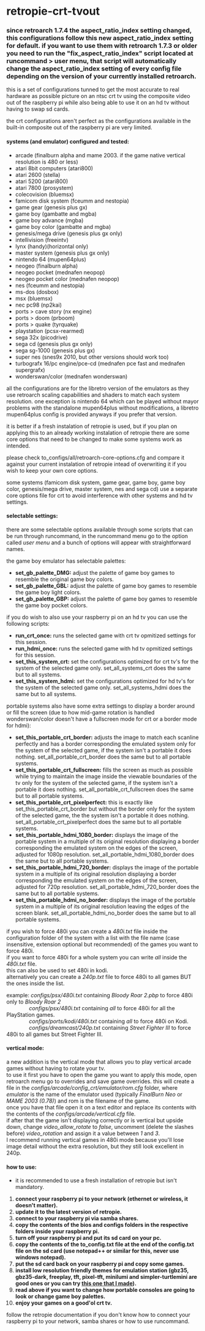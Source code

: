 # retropie-crt-tvout

### since retroarch 1.7.4 the aspect_ratio_index setting changed, this configurations follow this new aspect_ratio_index setting for default. if you want to use them with retroarch 1.7.3 or older you need to run the "fix_aspect_ratio_index" script located at runcommand > user menu, that script will automatically change the aspect_ratio_index setting of every config file depending on the version of your currently installed retroarch.

this is a set of configurations tunned to get the most accurate to real hardware as
possible picture on an ntsc crt tv using the composite video out of the raspberry pi
while also being able to use it on an hd tv without having to swap sd cards.

the crt configurations aren't perfect as the configurations available in the built-in
composite out of the raspberry pi are very limited.

#### systems (and emulator) configured and tested:
- arcade (finalburn alpha and mame 2003. if the game native vertical resolution is 480 or less)
- atari 8bit computers (atari800)
- atari 2600 (stella)
- atari 5200 (atari800)
- atari 7800 (prosystem)
- colecovision (bluemsx)
- famicom disk system (fceumm and nestopia)
- game gear (genesis plus gx)
- game boy (gambatte and mgba)
- game boy advance (mgba)
- game boy color (gambatte and mgba)
- genesis/mega drive (genesis plus gx only)
- intellivision (freeintv)
- lynx (handy)(horizontal only)
- master system (genesis plus gx only)
- nintendo 64 (mupen64plus)
- neogeo (finalburn alpha)
- neogeo pocket (mednafen neopop)
- neogeo pocket color (mednafen neopop)
- nes (fceumm and nestopia)
- ms-dos (dosbox)
- msx (bluemsx)
- nec pc98 (np2kai)
- ports > cave story (nx engine)
- ports > doom (prboom)
- ports > quake (tyrquake)
- playstation (pcsx-rearmed)
- sega 32x (picodrive)
- sega cd (genesis plus gx only)
- sega sg-1000 (genesis plus gx)
- super nes (snes9x 2010, but other versions should work too)
- turbografx 16/pc engine/pce-cd (mednafen pce fast and mednafen supergrafx)
- wonderswan/color (mednafen wonderswan)

all the configurations are for the libretro version of the emulators as they use
retroarch scaling capabilities and shaders to match each system resolution.
one exception is nintendo 64 which can be played without mayor problems with the
standalone mupen64plus without modifications, a libretro mupen64plus config is
provided anyways if you prefer that version.

it is better if a fresh instalation of retropie is used, but if you plan on
applying this to an already working instalation of retropie there are some
core options that need to be changed to make some systems work as intended.

please check to_configs/all/retroarch-core-options.cfg and compare it against
your current instalation of retropie intead of overwriting it if you wish to
keep your own core options.

some systems (famicom disk system, game gear, game boy, game boy color,
genesis/mega drive, master system, nes and sega cd) use a separate core options file
for crt to avoid interference with other systems and hd tv settings.

#### selectable settings:
there are some selectable options available through some scripts that can be run
through runcommand, in the runcommand menu go to the option called _user menu_ and a
bunch of options will appear with straightforward names.

the game boy emulator has selectable palettes:
- **set_gb_palette_DMG:** adjust the palette of game boy games to resemble the original
                          game boy colors.
- **set_gb_palette_GBL:** adjust the palette of game boy games to resemble the game boy
                          light colors.
- **set_gb_palette_GBP:** adjust the palette of game boy games to resemble the game boy
                          pocket colors.

if you do wish to also use your raspberry pi on an hd tv you can use the following
scripts:
- **run_crt_once:** runs the selected game with crt tv opmitized settings for this session.
- **run_hdmi_once:** runs the selected game with hd tv opmitized settings for this session.
- **set_this_system_crt:** set the configurations optimized for crt tv's for the system of
                           the selected game only. set_all_systems_crt does the same but to
                           all systems.
- **set_this_system_hdmi:** set the configurations optimized for hd tv's for the system of
                            the selected game only. set_all_systems_hdmi does the same but
                            to all systems.

portable systems also have some extra settings to display a border around or fill the
screen (due to how mid-game rotation is handled wonderswan/color doesn't have a fullscreen
mode for crt or a border mode for hdmi):
- **set_this_portable_crt_border:** adjusts the image to match each scanline perfectly and
                                    has a border corresponding the emulated system only for
                                    the system of the selected game, if the system isn't a
                                    portable it does nothing. set_all_portable_crt_border
                                    does the same but to all portable systems.
- **set_this_portable_crt_fullscreen:** fills the screen as much as possible while trying
                                        to maintain the image inside the viewable boundaries
                                        of the tv only for the system of the selected game,
                                        if the system isn't a portable it does nothing.
                                        set_all_portable_crt_fullscreen does the same but
                                        to all portable systems.
- **set_this_portable_crt_pixelperfect:** this is exactly like set_this_portable_crt_border
                                          but without the border only for the system of the
                                          selected game, the the system isn't a portable it
                                          does nothing. set_all_portable_crt_pixelperfect
                                          does the same but to all portable systems.
- **set_this_portable_hdmi_1080_border:** displays the image of the portable system in a
                                          multiple of its original resolution displaying
                                          a border corresponding the emulated system
                                          on the edges of the screen, adjusted for 1080p
                                          resolution. set_all_portable_hdmi_1080_border
                                          does the same but to all portable systems.
- **set_this_portable_hdmi_720_border:** displays the image of the portable system in a
                                         multiple of its original resolution displaying a
                                         border corresponding the emulated system on the
                                         edges of the screen, adjusted for 720p resolution.
                                         set_all_portable_hdmi_720_border does the same but
                                         to all portable systems.
- **set_this_portable_hdmi_no_border:** displays the image of the portable system in a
                                        multiple of its original resolution leaving the
                                        edges of the screen blank.
                                        set_all_portable_hdmi_no_border does the same but
                                        to all portable systems.

if you wish to force 480i you can create a _480i.txt_ file inside the configuration folder
of the system with a list with the file name (case insensitive, extension optional but recommended)
of the games you want to force 480i.</br>
if you want to force 480i for a whole system you can
write _all_ inside the _480i.txt_ file.</br>
this can also be used to set 480i in kodi.</br>
alternatively you can create a _240p.txt_ file to force 480i to all games BUT the ones inside the list.

example: _configs/psx/480i.txt_ containing _Bloody Roar 2.pbp_ to force 480i only to _Bloody Roar 2_</br>
&nbsp; &nbsp; &nbsp; &nbsp; &nbsp; &nbsp; &nbsp; &nbsp;_configs/psx/480i.txt_ containing _all_ to force 480i for all the PlayStation games.</br>
&nbsp; &nbsp; &nbsp; &nbsp; &nbsp; &nbsp; &nbsp; &nbsp;_configs/ports/kodi/480i.txt_ containing _all_ to force 480i on Kodi.</br>
&nbsp; &nbsp; &nbsp; &nbsp; &nbsp; &nbsp; &nbsp; &nbsp;_configs/dreamcast/240p.txt_ containing _Street Fighter III_ to force 480i to all games but Street Fighter III.

#### vertical mode:
a new addition is the vertical mode that allows you to play vertical arcade games without having
to rotate your tv.</br>
to use it first you have to open the game you want to apply this mode, open retroarch menu
go to overrides and save game overrides. this will create a file in the _configs/arcade/config\_crt/emulator/rom.cfg_
folder, where _emulator_ is the name of the emulator used (typically _FinalBurn Neo_ or _MAME 2003 (0.78)_)
and rom is the filename of the game.</br>
once you have that file open it on a text editor and replace its contents with the contents of the
_configs/arcade/vertical.cfg_ file.</br>
if after that the game isn't displaying correctly or is vertical but upside down, change _video\_allow\_rotate_ to _false_, uncomment (delete the slashes before) _video\_rotation_ and assign it a value between _1_ and _3_.</br>
I recommend running vertical games in 480i mode because you'll lose image detail without the
extra resolution, but they still look excellent in 240p.

#### how to use:
- it is recommended to use a fresh installation of retropie but isn't mandatory.
1. **connect your raspberry pi to your network (ethernet or wireless, it doesn't matter).**
2. **update it to the latest version of retropie.**
3. **connect to your raspberry pi via samba shares.**
4. **copy the contents of the bios and configs folders in the respective folders inside
   your raspberry pi.**
5. **turn off your raspberry pi and put its sd card on your pc.**
6. **copy the contents of the to_config.txt file at the end of the config.txt file on the
   sd card (use notepad++ or similar for this, never use windows notepad).**
7. **put the sd card back on your raspberry pi and copy some games.**
8. **install low resolution friendly themes for emulation station (gbz35, gbz35-dark,
   freeplay, tft, pixel-tft, minilumi and simpler-turtlemini are good ones or you can try
   [this one that I made](https://github.com/Sakitoshi/es-theme-Megarace)).**
9. **read above if you want to change how portable consoles are going to look or change
   game boy palettes.**
10. **enjoy your games on a good'ol crt tv.**

follow the retropie documentation if you don't know how to connect your raspberry pi
to your network, samba shares or how to use runcommand.
